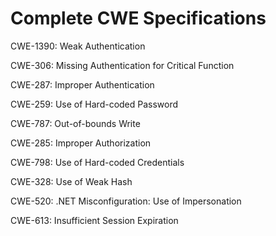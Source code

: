 

# Complete CWE Specifications

CWE-1390: Weak Authentication

CWE-306: Missing Authentication for Critical Function

CWE-287: Improper Authentication

CWE-259: Use of Hard-coded Password

CWE-787: Out-of-bounds Write

CWE-285: Improper Authorization

CWE-798: Use of Hard-coded Credentials

CWE-328: Use of Weak Hash

CWE-520: .NET Misconfiguration: Use of Impersonation

CWE-613: Insufficient Session Expiration